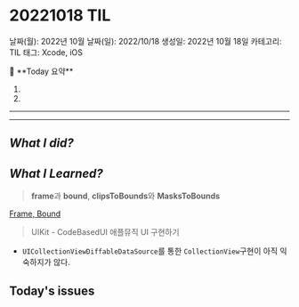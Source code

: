 # 20221018 TIL

날짜(월): 2022년 10월
날짜(일): 2022/10/18
생성일: 2022년 10월 18일
카테고리: TIL
태그: Xcode, iOS

<aside>
🌟 **Today 요약**

1. 
2. 

---

---

</aside>

## *What I did?*

## *What I Learned?*

> **frame**과 **bound**, **clipsToBounds**와 **MasksToBounds**
> 

[Frame, Bound](https://www.notion.so/Frame-Bound-33cfee9254c149639bd84feb14b7a2e7) 

> UIKit - CodeBasedUI 애플뮤직 UI 구현하기
> 
- `UICollectionViewDiffableDataSource`를 통한 `CollectionView`구현이 아직 익숙하지가 않다.

## Today's issues